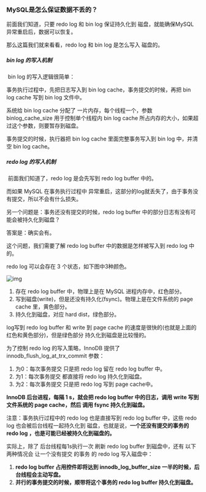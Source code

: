 ### MySQL是怎么保证数据不丢的？

前面我们知道，只要 redo log 和 bin log 保证持久化到 磁盘，就能确保MySQL 异常重启后，数据可以恢复。

那么这篇我们就来看看，redo log 和 bin log 是怎么写入 磁盘的。

##### bin log 的写入机制

​	bin log 的写入逻辑很简单：

事务执行过程中，先把日志写入到 bin log cache，事务提交的时候，再把 bin log cache 写到 bin log 文件中。

系统给 bin log cache 分配了 一片内存，每个线程一个，参数 binlog_cache_size 用于控制单个线程内 bin log cache 所占内存的大小，如果超过这个参数，则要暂存到磁盘。

事务提交的时候，执行器把 bin log cache 里面完整事务写入到 bin log 中，并清空 bin log cache。

##### redo log 的写入机制

​	前面我们知道了，redo log 是会先写到 redo log buffer 中的。

而如果 MySQL 在事务执行过程中 异常重启，这部分的log就丢失了，由于事务没有提交，所以不会有什么损失。

另一个问题是：事务还没有提交的时候，redo log buffer 中的部分日志有没有可能会被持久化到磁盘？

答案是：确实会有。

这个问题，我们需要了解 redo log buffer 中的数据是怎样被写入到 redo log 中的。

redo log  可以会存在 3 个状态，如下图中3种颜色。

![img](https://static001.geekbang.org/resource/image/9d/d4/9d057f61d3962407f413deebc80526d4.png)

1. 存在 redo log buffer 中，物理上是在 MySQL 进程内存中，红色部分。
2. 写到磁盘(write)，但是还没有持久化(fsync)。物理上是在文件系统的 page cache 里，黄色部分。
3. 持久化到磁盘，对应 hard dist，绿色部分。

log写到 redo log buffer 和 write 到 page cache 的速度是很快的(也就是上面的红色和黄色部分)，但是绿色部分 持久化到磁盘是比较慢的。

为了控制 redo log 的写入策略，InnoDB 提供了 innodb_flush_log_at_trx_commit 参数：

1. 为0：每次事务提交 只是把 redo log 留在 redo log buffer 中。
2. 为1：每次事务提交 都直接将 redo log 持久化到磁盘。
3. 为2：每次事务提交 只是把 redo log 写到 page cache中。

**InnoDB 后台进程，每隔 1 s，就会把 redo log buffer 中的日志，调用 write 写到文件系统的 page cache，然后 调用 fsync 持久化到磁盘。**

注意：事务执行过程中的 redo log 也是直接写到 redo log buffer 中，这些 redo log 也会被后台线程一起持久化到 磁盘，也就是说，**一个还没有提交的事务的 redo log ，也是可能已经被持久化到磁盘的。**

实际上，除了 后台线程每1s执行一次 刷新 redo log buffer 到磁盘中，还有 以下两种情况会 让一个没有提交 的事务 的 redo log 写入磁盘中：

1. **redo log buffer 占用控件即将达到 innodb_log_buffer_size 一半的时候，后台线程会主动写盘。**
2. **并行的事务提交的时候，顺带将这个事务的 redo log buffer 持久化到磁盘。**

